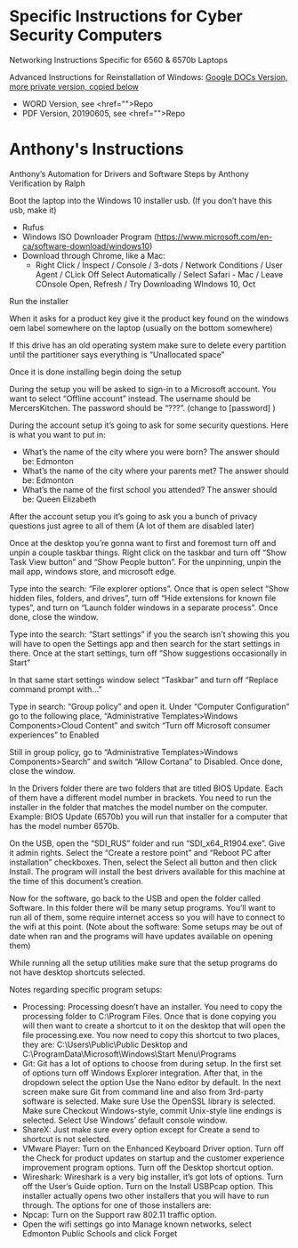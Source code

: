 # Specific Instructions for Cyber Security Computers
Networking Instructions Specific for 6560 & 6570b Laptops

Advanced Instructions for Reinstallation of Windows: <a href="https://docs.google.com/document/d/1JEimk9RuD1SNG_4g3HX1gruRYhk876r81y6ppanpyQg/edit?pli=1">Google DOCs Version, more private version, copied below</a>
- WORD Version, see <href="">Repo</a>
- PDF Version, 20190605, see <href="">Repo</a>

# Anthony's Instructions

Anthony’s Automation for Drivers and Software
Steps by Anthony
Verification by Ralph

Boot the laptop into the Windows 10 installer usb. (If you don’t have this usb, make it)
- Rufus
- Windows ISO Downloader Program (https://www.microsoft.com/en-ca/software-download/windows10)
- Download through Chrome, like a Mac:
  - Right Click / Inspect / Console / 3-dots / Network Conditions / User Agent / CLick Off Select Automatically / Select Safari - Mac / Leave COnsole Open, Refresh / Try Downloading WIndows 10, Oct

Run the installer

When it asks for a product key give it the product key found on the windows oem label somewhere on the laptop (usually on the bottom somewhere)

If this drive has an old operating system make sure to delete every partition until the partitioner says everything is “Unallocated space”

Once it is done installing begin doing the setup

During the setup you will be asked to sign-in to a Microsoft account. You want to select “Offline account” instead. The username should be MercersKitchen. The password should be “???”.  (change to [password] )

During the account setup it’s going to ask for some security questions. Here is what you want to put in:
- What’s the name of the city where you were born? The answer should be: Edmonton
- What’s the name of the city where your parents met? The answer should be: Edmonton
- What’s the name of the first school you attended? The answer should be: Queen Elizabeth

After the account setup you it’s going to ask you a bunch of privacy questions just agree to all of them (A lot of them are disabled later)

Once at the desktop you’re gonna want to first and foremost turn off and unpin a couple taskbar things. Right click on the taskbar and turn off “Show Task View button” and “Show People button”. For the unpinning, unpin the mail app, windows store, and microsoft edge.

Type into the search: “File explorer options”. Once that is open select “Show hidden files, folders, and drives”, turn off “Hide extensions for known file types”, and turn on “Launch folder windows in a separate process”. Once done, close the window.

Type into the search: “Start settings” if you the search isn’t showing this you will have to open the Settings app and then search for the start settings in there. Once at the start settings, turn off “Show suggestions occasionally in Start”

In that same start settings window select “Taskbar” and turn off “Replace command prompt with…”

Type in search: “Group policy” and open it. Under “Computer Configuration” go to the following place, “Administrative Templates>Windows Components>Cloud Content” and switch “Turn off Microsoft consumer experiences” to Enabled

Still in group policy, go to “Administrative Templates>Windows Components>Search” and switch “Allow Cortana” to Disabled. Once done, close the window.

In the Drivers folder there are two folders that are titled BIOS Update. Each of them have a different model number in brackets. You need to run the installer in the folder that matches the model number on the computer. Example: BIOS Update (6570b) you will run that installer for a computer that has the model number 6570b.

On the USB, open the “SDI_RUS” folder and run “SDI_x64_R1904.exe”. Give it admin rights. Select the “Create a restore point” and “Reboot PC after installation” checkboxes. Then, select the Select all button and then click Install. The program will install the best drivers available for this machine at the time of this document’s creation.

Now for the software, go back to the USB and open the folder called Software. In this folder there will be many setup programs. You’ll want to run all of them, some require internet access so you will have to connect to the wifi at this point. (Note about the software: Some setups may be out of date when ran and the programs will have updates available on opening them)

While running all the setup utilities make sure that the setup programs do not have desktop shortcuts selected.

Notes regarding specific program setups:
- Processing: Processing doesn’t have an installer. You need to copy the processing folder to C:\Program Files. Once that is done copying you will then want to create a shortcut to it on the desktop that will open the file processing.exe. You now need to copy this shortcut to two places, they are: C:\Users\Public\Public Desktop and C:\ProgramData\Microsoft\Windows\Start Menu\Programs
- Git: Git has a lot of options to choose from during setup. In the first set of options turn off Windows Explorer integration. After that, in the dropdown select the option Use the Nano editor by default. In the next screen make sure Git from command line and also from 3rd-party software is selected. Make sure Use the OpenSSL library is selected. Make sure Checkout Windows-style, commit Unix-style line endings is selected. Select Use Windows’ default console window.
- ShareX: Just make sure every option except for Create a send to shortcut is not selected.
- VMware Player: Turn on the Enhanced Keyboard Driver option. Turn off the Check for product updates on startup and the customer experience improvement program options. Turn off the Desktop shortcut option.
- Wireshark: Wireshark is a very big installer, it’s got lots of options. Turn off the User’s Guide option. Turn on the Install USBPcap option. This installer actually opens two other installers that you will have to run through. The options for one of those installers are:
- Npcap: Turn on the Support raw 802.11 traffic option.
- Open the wifi settings go into Manage known networks, select Edmonton Public Schools and click Forget
